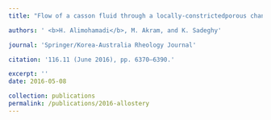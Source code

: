 ```yaml
---
title: "Flow of a casson fluid through a locally-constrictedporous channel: a numerical study [[pdf]](https://link.springer.com/article/10.1007/s13367-016-0012-9)"

authors: ' <b>H. Alimohamadi</b>, M. Akram, and K. Sadeghy'

journal: 'Springer/Korea-Australia Rheology Journal'

citation: '116.11 (June 2016), pp. 6370–6390.'

excerpt: ''
date: 2016-05-08

collection: publications
permalink: /publications/2016-allostery
---
```

